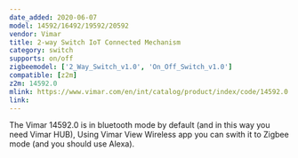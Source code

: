 ```yaml
---
date_added: 2020-06-07
model: 14592/16492/19592/20592
vendor: Vimar
title: 2-way Switch IoT Connected Mechanism
category: switch
supports: on/off
zigbeemodel: ['2_Way_Switch_v1.0', 'On_Off_Switch_v1.0']
compatible: [z2m]
z2m: 14592.0
mlink: https://www.vimar.com/en/int/catalog/product/index/code/14592.0
link: 
---
```

The Vimar 14592.0 is in bluetooth mode by default (and in this way you need Vimar HUB),
Using Vimar View Wireless app you can swith it to Zigbee mode (and you should use Alexa).